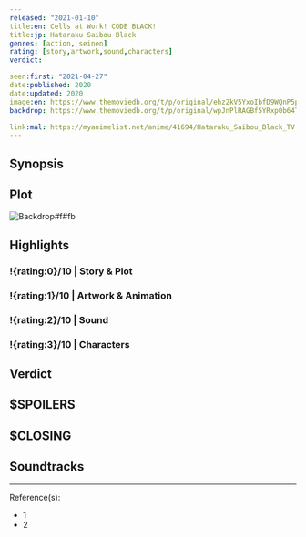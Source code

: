 ```yaml
---
released: "2021-01-10"
title:en: Cells at Work! CODE BLACK!
title:jp: Hataraku Saibou Black
genres: [action, seinen]
rating: [story,artwork,sound,characters]
verdict:

seen:first: "2021-04-27"
date:published: 2020
date:updated: 2020
image:en: https://www.themoviedb.org/t/p/original/ehz2kV5YxoIbfD9WQnP5pkSkKUv.jpg
backdrop: https://www.themoviedb.org/t/p/original/wpJnPlRAGBf5YRxp0b64T1hZKOM.jpg

link:mal: https://myanimelist.net/anime/41694/Hataraku_Saibou_Black_TV
---
```



## Synopsis

## Plot

![Backdrop#f#fb](https://www.themoviedb.org/t/p/original/fsnHf3qC4SJAMaYolZqmqvRaVw3.jpg "Source: TMDB")

## Highlights

### !{rating:0}/10 | Story & Plot

### !{rating:1}/10 | Artwork & Animation

### !{rating:2}/10 | Sound

### !{rating:3}/10 | Characters

## Verdict

## $SPOILERS

## $CLOSING

## Soundtracks

***
Reference(s):

- 1
- 2
